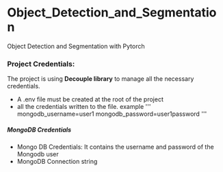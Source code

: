 # Object_Detection_and_Segmentation
Object Detection and Segmentation with Pytorch

### Project Credentials:
The project is using **Decouple library** to manage all the necessary credentials. 
- A .env file must be created at the root of the project
- all the credentials written to the file. example ''' mongodb_username=user1
mongodb_password=user1password '''

##### MongoDB Credentials
- Mongo DB Credentials: It contains the username and password of the Mongodb user
- MongoDB Connection string